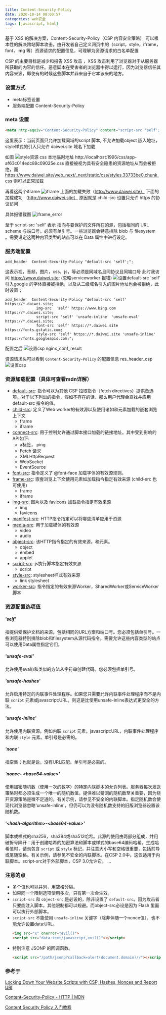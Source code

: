 ```yaml
---
title: Content-Security-Policy
date: 2020-10-14 00:00:57
categories: web安全
tags: [javascript, html]
---
```


基于 XSS 的解决方案，Content-Security-Policy（CSP 内容安全策略） 可以根本性的解决跨站脚本攻击，由开发者自己定义网页中的（script，style，iframe，font，img 等）资源请求的配置信息，可理解为资源请求的白名单配置

CSP 的主要目标是减少和报告 XSS 攻击 ，XSS 攻击利用了浏览器对于从服务器所获取的内容的信任。恶意脚本在受害者的浏览器中得以运行，因为浏览器信任其内容来源，即使有的时候这些脚本并非来自于它本该来的地方。

### 设置方式
- meta标签设置
- 服务端配置 Content-Security-Policy

### meta 设置
```html
<meta http-equiv="Content-Security-Policy" content="script-src 'self'; object-src 'none'; style-src daiwei.site; child-src https:">
```
这里表示：当前页面只允许加载同域的script 脚本, 不允许加载object 嵌入地址，style样式的引入只允许 daiwei.site 域名下加载

如图
![style资源](https://www.daiwei.site/static/blog/Content-Security-Policy/style_src.png)
css 本地临时地址 http://localhost:1996/css/app-af63c014edc89c09025e.css 直接被视为具有安全隐患的资源地址从而会被拒绝，而 https://www.daiwei.site/web_next/_next/static/css/styles.33733be0.chunk.css 则可以正常加载

再看这两个iframe
![iframe](https://www.daiwei.site/static/blog/Content-Security-Policy/meta1.png)
上面的加载失败（http://www.daiwei.site）
下面的加载成功 （http://www.daiwei.site）
原因就是 child-src 设置只允许 https 的协议访问

具体报错截图
![iframe_error](https://www.daiwei.site/static/blog/Content-Security-Policy/meta_error.png)

至于 script-src 'self' 表示 指向与要保护的文件所在的源，包括相同的 URL scheme 与端口号。必须有单引号。一些浏览器会特意排除 blob 与 filesystem 。需要设定这两种内容类型的站点可以在 Data 属性中进行设定。

### 服务端配置
```nginx
add_header  Content-Security-Policy "default-src 'self';";
```
这表示视，音频，图片，css，js，等必须是同域名且同协议且同端口号
此时我访问 https://www.daiwei.site; (忽略serviceworker 报错)
![设置default-src 'self'](https://www.daiwei.site/static/blog/Content-Security-Policy/nginx_csp_self.png)
引入google 的字体直接被拒绝，以及从二级域名引入的图片地址也会被拒绝，此时设置；

```nginx
add_header  Content-Security-Policy "default-src 'self' https://*.daiwei.site;
              img-src  'self' https://www.bing.com https://*.daiwei.site;
              script-src 'self' 'unsafe-inline' 'unsafe-eval' https://*.daiwei.site;
              font-src 'self' https://*.daiwei.site https://fonts.gstatic.com;
              style-src 'self' https://*.daiwei.site 'unsafe-inline' https://fonts.googleapis.com;";
```
配置之后
![设置csp](https://www.daiwei.site/static/blog/Content-Security-Policy/config_result.jpg)
nginx_conf_result

资源请求头可以看到 `Content-Security-Policy` 的配置信息
res_header_csp
![设置csp](https://www.daiwei.site/static/blog/Content-Security-Policy/res_nginx_conf.png)

### 资源加载配置（具体可查看mdn详解）
- [default-src](https://developer.mozilla.org/zh-CN/docs/Web/HTTP/Headers/Content-Security-Policy/default-src): 指令可以为其他 CSP 拉取指令（fetch directives）提供备选项。对于以下列出的指令，假如不存在的话，那么用户代理会查找并应用 default-src 指令的值。
- [child-src](https://developer.mozilla.org/zh-CN/docs/Web/HTTP/Headers/Content-Security-Policy/child-src): 定义了Web worker的有效源以及使用诸如和元素加载的嵌套浏览上下文
  - frame
  - iframe
- [connect-src](https://developer.mozilla.org/zh-CN/docs/Web/HTTP/Headers/Content-Security-Policy/connect-src): 用于控制允许通过脚本接口加载的链接地址。其中受到影响的API如下:
  - a标签， ping
  - Fetch 请求
  - XMLHttpRequest
  - WebSocket
  - EventSource
- [font-src](https://developer.mozilla.org/zh-CN/docs/Web/HTTP/Headers/Content-Security-Policy/font-src): 指令定义了 @font-face 加载字体的有效源规则。
- [frame-src](https://developer.mozilla.org/zh-CN/docs/Web/HTTP/Headers/Content-Security-Policy/frame-src): 嵌套浏览上下文使用元素如加载指令指定有效来源 (child-src 也可使用)
  - frame
  - iframe
- [img-src](https://developer.mozilla.org/zh-CN/docs/Web/HTTP/Headers/Content-Security-Policy/img-src): 图片以及 favicons 加载指令指定有效来源
  - img
  - favicons
- [manifest-src](https://developer.mozilla.org/zh-CN/docs/Web/HTTP/Headers/Content-Security-Policy/manifest-src): HTTP指令指定可以将哪些清单应用于资源
- [media-src](https://developer.mozilla.org/zh-CN/docs/Web/HTTP/Headers/Content-Security-Policy/media-src): 用于加载媒体的有效源
  - video
  - audio
- [object-src](https://developer.mozilla.org/zh-CN/docs/Web/HTTP/Headers/Content-Security-Policy/object-src): 该HTTP指令指定的有效来源，和元素。
  - object
  - embed
  - applet
- [script-src](https://developer.mozilla.org/zh-CN/docs/Web/HTTP/Headers/Content-Security-Policy/script-src): js执行脚本指定有效来源
  - script
- [style-src](https://developer.mozilla.org/zh-CN/docs/Web/HTTP/Headers/Content-Security-Policy/style-src): stylesheet样式有效来源
  - link stylesheet
- [worker-src](https://developer.mozilla.org/zh-CN/docs/Web/HTTP/Headers/Content-Security-Policy/worker-src): 指令指定的有效来源Worker，SharedWorker或ServiceWorker脚本

### 资源配置选项值
##### 'self'
指提供受保护文档的来源，包括相同的URL方案和端口号。您必须包括单引号。一些浏览器特别排除blob和filesystem从源代码指令。需要允许这些内容类型的站点可以使用Data属性指定它们。

##### 'unsafe-eval'
允许使用eval()和类似的方法从字符串创建代码。您必须包括单引号。

##### 'unsafe-hashes'
允许启用特定的内联事件处理程序。如果您只需要允许内联事件处理程序而不是内联 `script` 元素或javascript:URL，则这是比使用unsafe-inline表达式更安全的方法。

##### 'unsafe-inline'
允许使用内联资源，例如内联 `script` 元素，javascript:URL，内联事件处理程序和内联 `style` 元素。单引号是必需的。

##### 'none'
指空集；也就是说，没有URL匹配。单引号是必需的。

##### 'nonce- &lt;base64-value&gt;'
使用加密随机数（使用一次的数字）的特定内联脚本的允许列表。服务器每次发送策略时都必须生成一个唯一的随机数值。提供难以猜测的随机数至关重要，因为绕开资源策略是微不足道的。有关示例，请参见不安全的内联脚本。指定随机数会使现代浏览器忽略'unsafe-inline'，但仍可以为没有随机数支持的旧版浏览器设置该随机数。

##### '&lt;hash-algorithm&gt;-&lt;base64-value&gt;'
脚本或样式的sha256，sha384或sha512哈希。此源的使用由两部分组成，并用破折号隔开：用于创建哈希的加密算法和脚本或样式的base64编码哈希。生成哈希值时，请勿包含 `script` 或 `style` 标记，并注意大小写和空格很重要，包括前导或尾随空格。有关示例，请参见不安全的内联脚本。在CSP 2.0中，这仅适用于内联脚本。script-src对于外部脚本，CSP 3.0允许它。
...

### 注意的点
- 多个值也可以并列，用空格分隔。
- 如果同一个限制选项使用多次，只有第一次会生效。
- `script-src` 和 `object-src` 是必设的，除非设置了 `default-src`。因为攻击者只要能注入脚本，其他限制都可以规避。而object-src必设是因为 Flash 里面可以执行外部脚本。
- `script-src` 不能使用 `unsafe-inline` 关键字（除非伴随一个nonce值），也不能允许设置data:URL。
  ```html
  <img src="x" onerror="evil()">
  <script src="data:text/javascript,evil()"></script>
  ```
- 特别注意 JSONP 的回调函数。
  ```html
  <script src="/path/jsonp?callback=alert(document.domain)//"></script>
  ```

### 参考于

[Locking Down Your Website Scripts with CSP, Hashes, Nonces and Report URI](https://www.troyhunt.com/locking-down-your-website-scripts-with-csp-hashes-nonces-and-report-uri/)

[Content-Security-Policy - HTTP | MDN](https://developer.mozilla.org/zh-CN/docs/Web/HTTP/CSP)

[Content Security Policy 入门教程](http://www.ruanyifeng.com/blog/2016/09/csp.html)
